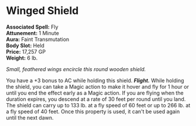 # Winged Shield

**Associated Spell:** Fly  
**Attunement:** 1 Minute  
**Aura:** Faint Transmutation  
**Body Slot:** Held  
**Price:** 17,257 GP  
**Weight:** 6 lb.

*Small, feathered wings encircle this round wooden shield.*

You have a +3 bonus to AC while holding this shield.
***Flight.*** While holding the shield, you can take a Magic action to make it hover and fly for 1 hour or until you end the effect early as a Magic action. If you are flying when the duration expires, you descend at a rate of 30 feet per round until you land. The shield can carry up to 133 lb. at a fly speed of 60 feet or up to 266 lb. at a fly speed of 40 feet. Once this property is used, it can't be used again until the next dawn.